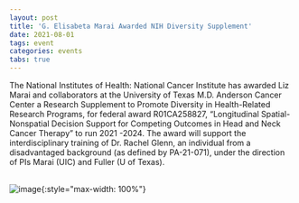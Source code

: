 ```yaml
---
layout: post
title: 'G. Elisabeta Marai Awarded NIH Diversity Supplement'
date: 2021-08-01
tags: event
categories: events
tabs: true
---
```


The National Institutes of Health: National Cancer Institute has awarded Liz Marai and collaborators at the University of Texas M.D. Anderson Cancer Center a Research Supplement to Promote Diversity in Health-Related Research Programs, for federal award R01CA258827, &ldquo;Longitudinal Spatial-Nonspatial Decision Support for Competing Outcomes in Head and Neck Cancer Therapy&rdquo; to run 2021 -2024.  The award will support the interdisciplinary training of Dr. Rachel Glenn, an individual from a disadvantaged background (as defined by PA-21-071), under the direction of PIs Marai (UIC) and Fuller (U of Texas).<br><br>

![image](https://www.evl.uic.edu/output/originals/headneckdiversitysupplement.png-srcw.jpg){:style="max-width: 100%"}

